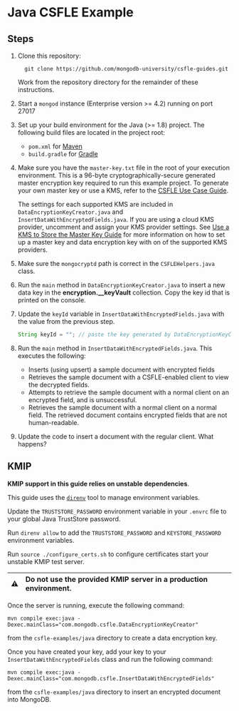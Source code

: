 # Java CSFLE Example

## Steps

1. Clone this repository:

   ```
     git clone https://github.com/mongodb-university/csfle-guides.git
   ```

   Work from the repository directory for the remainder of these
   instructions.

2. Start a `mongod` instance (Enterprise version >= 4.2) running on port 27017
3. Set up your build environment for the Java (>= 1.8) project. The following
   build files are located in the project root:

   - `pom.xml` for [Maven](https://maven.apache.org/)
   - `build.gradle` for [Gradle](https://gradle.org/)

4. Make sure you have the `master-key.txt` file in the root of your
   execution environment. This is a 96-byte cryptographically-secure generated
   master encryption key required to run this example project. To generate your
   own master key or use a KMS, refer to the [CSFLE Use Case
   Guide](https://docs.mongodb.com/drivers/security/client-side-field-level-encryption-guide/).

   The settings for each supported KMS are included in
   `DataEncryptionKeyCreator.java` and `InsertDataWithEncryptedFields.java`.
   If you are using a cloud KMS provider, uncomment and assign your KMS
   provider settings. See
   [Use a KMS to Store the Master Key Guide](https://docs.mongodb.com/drivers/security/client-side-field-level-encryption-local-key-to-kms)
   for more information on how to set up a master key and data encryption
   key with on of the supported KMS providers.

5. Make sure the `mongocryptd` path is correct in the `CSFLEHelpers.java`
   class.

6. Run the `main` method in `DataEncryptionKeyCreator.java` to insert
   a new data key in the **encryption.\_\_keyVault** collection. Copy the key id
   that is printed on the console.

7. Update the `keyId` variable in `InsertDataWithEncryptedFields.java`
   with the value from the previous step.

   ```java
   String keyId = ""; // paste the key generated by DataEncryptionKeyCreator here
   ```

8. Run the `main` method in `InsertDataWithEncryptedFields.java`. This
   executes the following:

   - Inserts (using upsert) a sample document with encrypted fields
   - Retrieves the sample document with a CSFLE-enabled client to view the
     decrypted fields.
   - Attempts to retrieve the sample document with a normal client on an
     encrypted field, and is unsuccessful.
   - Retrieves the sample document with a normal client on a normal
     field. The retrieved document contains encrypted fields that are not
     human-readable.

9. Update the code to insert a document with the regular client. What happens?

## KMIP

**KMIP support in this guide relies on unstable dependencies**.

This guide uses the [`direnv`](https://direnv.net/) tool to manage environment variables.

Update the `TRUSTSTORE_PASSWORD` environment variable in your `.envrc` file to your global Java TrustStore password.

Run `direnv allow` to add the `TRUSTSTORE_PASSWORD` and `KEYSTORE_PASSWORD` environment variables.

Run `source ./configure_certs.sh` to configure certificates start your unstable KMIP
test server.

| ⚠️  | Do not use the provided KMIP server in a production environment. |
| :-: | :--------------------------------------------------------------- |

Once the server is running, execute the following command:

    mvn compile exec:java -Dexec.mainClass="com.mongodb.csfle.DataEncryptionKeyCreator"

from the `csfle-examples/java` directory to create a data encryption key.

Once you have created your key, add your key to your `InsertDataWithEncryptedFields` class and run the following command:

    mvn compile exec:java -Dexec.mainClass="com.mongodb.csfle.InsertDataWithEncryptedFields"

from the `csfle-examples/java` directory to insert an encrypted document into MongoDB.
